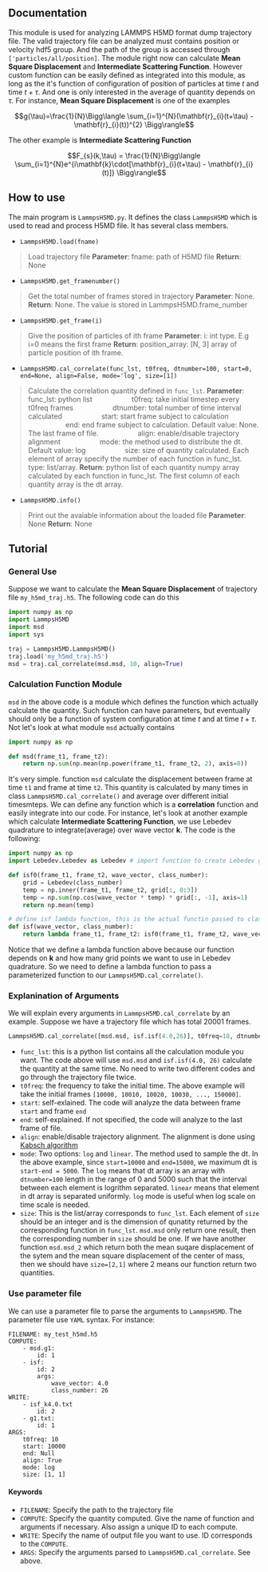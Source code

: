 ## Documentation

This module is used for analyzing LAMMPS H5MD format dump trajectory file. The valid trajectory file can be analyzed must contains position or velocity hdf5 group. And the path of the group is accessed through `['particles/all/position]`. The module right now can calculate **Mean Square Displacement** and **Intermediate Scattering Function**. However custom function can be easily defined as integrated into this module, as long as the it's function of configuration of position of particles at time $t$ and time $t+\tau$. And one is only interested in the average of quantity depends on $\tau$. For instance, **Mean Square Displacement** is one of the examples

$$g(\tau)=\frac{1}{N}\Bigg\langle \sum_{i=1}^{N}(\mathbf{r}_{i}(t+\tau) - \mathbf{r}_{i}(t))^{2}  \Bigg\rangle$$

The other example is **Intermediate Scattering Function**

$$F_{s}(k,\tau) = \frac{1}{N}\Bigg\langle \sum_{i=1}^{N}e^{i\mathbf{k}\cdot[\mathbf{r}_{i}(t+\tau) - \mathbf{r}_{i}(t)]} \Bigg\rangle$$

## How to use

The main program is `LammpsH5MD.py`. It defines the class `LammpsH5MD` which is used to read and process H5MD file. It has several class members.

* `LammpsH5MD.load(fname)`
> Load trajectory file
> **Parameter**: fname: path of H5MD file
> **Return**: None
* `LammpsH5MD.get_framenumber()`
> Get the total number of frames stored in trajectory
> **Parameter**: None.
> **Return**: None. The value is stored in LammpsH5MD.frame_number
* `LammpsH5MD.get_frame(i)`
> Give the position of particles of ith frame
> **Parameter**: i: int type. E.g i=0 means the first frame
> **Return**: position_array: [N, 3] array of particle position of ith frame.
* `LammpsH5MD.cal_correlate(func_lst, t0freq, dtnumber=100, start=0, end=None, align=False, mode='log', size=[1])`
> Calculate the correlation quantity defined in `func_lst`.
> **Parameter**: func_lst: python list
> &nbsp;&nbsp;&nbsp;&nbsp;&nbsp;&nbsp;&nbsp;&nbsp;&nbsp;&nbsp;&nbsp;&nbsp;&nbsp;&nbsp;&nbsp;&nbsp;&nbsp;&nbsp; t0freq: take initial timestep every t0freq frames
> &nbsp;&nbsp;&nbsp;&nbsp;&nbsp;&nbsp;&nbsp;&nbsp;&nbsp;&nbsp;&nbsp;&nbsp;&nbsp;&nbsp;&nbsp;&nbsp;&nbsp;&nbsp; dtnumber: total number of time interval calculated
> &nbsp;&nbsp;&nbsp;&nbsp;&nbsp;&nbsp;&nbsp;&nbsp;&nbsp;&nbsp;&nbsp;&nbsp;&nbsp;&nbsp;&nbsp;&nbsp;&nbsp;&nbsp; start: start frame subject to calculation
> &nbsp;&nbsp;&nbsp;&nbsp;&nbsp;&nbsp;&nbsp;&nbsp;&nbsp;&nbsp;&nbsp;&nbsp;&nbsp;&nbsp;&nbsp;&nbsp;&nbsp;&nbsp; end: end frame subject to calculation. Default value: None. The last frame of file.
> &nbsp;&nbsp;&nbsp;&nbsp;&nbsp;&nbsp;&nbsp;&nbsp;&nbsp;&nbsp;&nbsp;&nbsp;&nbsp;&nbsp;&nbsp;&nbsp;&nbsp;&nbsp; align: enable/disable trajectory alignment
> &nbsp;&nbsp;&nbsp;&nbsp;&nbsp;&nbsp;&nbsp;&nbsp;&nbsp;&nbsp;&nbsp;&nbsp;&nbsp;&nbsp;&nbsp;&nbsp;&nbsp;&nbsp; mode: the method used to distribute the dt. Default value: log
> &nbsp;&nbsp;&nbsp;&nbsp;&nbsp;&nbsp;&nbsp;&nbsp;&nbsp;&nbsp;&nbsp;&nbsp;&nbsp;&nbsp;&nbsp;&nbsp;&nbsp;&nbsp; size: size of quantity calculated. Each element of array specify the number of each function in func_lst. type: list/array.
> **Return**: python list of each quantity numpy array calculated by each function in func_lst. The first column of each quantity array is the dt array.
* `LammpsH5MD.info()`
> Print out the avaiable information about the loaded file
> **Parameter**: None
> **Return**: None

## Tutorial

### General Use
Suppose we want to calculate the **Mean Square Displacement** of trajectory file `my_h5md_traj.h5`. The following code can do this

``` python
import numpy as np
import LammpsH5MD
import msd
import sys

traj = LammpsH5MD.LammpsH5MD()
traj.load('my_h5md_traj.h5')
msd = traj.cal_correlate(msd.msd, 10, align=True)
```

###  Calculation Function Module
`msd` in the above code is a module which defines the function which actually calculate the quantity. Such function can have parameters, but eventually should only be a function of system configuration at time $t$ and at time $t+\tau$. Not let's look at what module `msd` actually contains

``` python
import numpy as np

def msd(frame_t1, frame_t2):
    return np.sum(np.mean(np.power(frame_t1, frame_t2, 2), axis=0))
```

It's very simple. function `msd` calculate the displacement between frame at time `t1` and frame at time `t2`. This quantity is calculated by many times in class `LammpsH5MD.cal_correlate()` and average over different initial timesmteps. We can define any function which is a **correlation** function and easily integrate into our code. For instance, let's look at another example which calculate **Intermediate Scattering Function**, we use Lebedev quadrature to integrate(average) over wave vector $\mathbf{k}$. The code is the following:

``` python
import numpy as np
import Lebedev.Lebedev as Lebedev # import function to create Lebedev grid point and weights

def isf0(frame_t1, frame_t2, wave_vector, class_number):
    grid = Lebedev(class_number)
    temp = np.inner(frame_t1, frame_t2, grid[:, 0:3])
    temp = np.sum(np.cos(wave_vector * temp) * grid[:, -1], axis=1)
    return np.mean(temp)

# define isf lambda function, this is the actual functin passed to class LammpsH5MD routine
def isf(wave_vector, class_number):
    return lambda frame_t1, frame_t2: isf0(frame_t1, frame_t2, wave_vector, class_number)
```

Notice that we define a lambda function above because our function depends on $\mathbf{k}$ and how many grid points we want to use in Lebedev quadrature. So we need to define a lambda function to pass a parameterized function to our `LammpsH5MD.cal_correlate()`. 

### Explanination of Arguments
We will explain every arguments in `LammpsH5MD.cal_correlate` by an example. Suppose we have a trajectory file which has total 20001 frames.

```python
LammpsH5MD.cal_correlate([msd.msd, isf.isf(4.0,26)], t0freq=10, dtnumber = 200, start = 10000, end = 15000, align = True, mode = 'log', size = [1,1])
```

* `func_lst`: this is a python list contains all the calculation module you want. The code above will use `msd.msd` and `isf.isf(4.0, 26)` calculate the quantity at the same time. No need to write two different codes and go through the trajectory file twice.
* `t0freq`: the frequency to take the initial time. The above example will take the initial frames `[10000, 10010, 10020, 10030, ..., 150000]`. 
* `start`: self-exlained. The code will analyze the data between frame `start` and frame `end`
* `end`: self-explained. If not specified, the code will analyze to the last frame of file.
* `align`: enable/disable trajectory alignment. The alignment is done using [Kabsch algorithm](https://en.wikipedia.org/wiki/Kabsch_algorithm)
* `mode`: Two options: `log` and `linear`. The method used to sample the dt. In the above example, since `start=10000` and `end=15000`, we maximum dt is `start-end = 5000`. The `log` means that dt array is an array with `dtnumber=100` length in the range of 0 and 5000 such that the interval between each element is logrithm separated. `linear` means that element in dt array is separated uniformly. `log` mode is useful when log scale on time scale is needed.
* `size`: This is the list/array corresponds to `func_lst`. Each element of `size` should be an integer and is the dimension of qunatity returned by the corresponding function in `func_lst`. `msd.msd` only return one result, then the corresponding number in `size` should be one. If we have another function `msd.msd_2` which return both the mean suqare displacement of the sytem and the mean square displacement of the center of mass, then we should have `size=[2,1]` where 2 means our function return two quantities.

### Use parameter file
We can use a parameter file to parse the arguments to `LammpsH5MD`. The parameter file use `YAML` syntax. For instance:

```
FILENAME: my_test_h5md.h5
COMPUTE:
    - msd.g1:
        id: 1
    - isf:
        id: 2
        args:
            wave_vector: 4.0
            class_number: 26
WRITE:
    - isf_k4.0.txt
        id: 2
    - g1.txt:
        id: 1
ARGS:
    t0freq: 10
    start: 10000
    end: Null
    align: True
    mode: log
    size: [1, 1]
```

#### Keywords
* `FILENAME`: Specify the path to the trajectory file
* `COMPUTE`: Specify the quantity computed. Give the name of function and arguments if necessary. Also assign a unique ID to each compute.
* `WRITE`: Specify the name of output file you want to use. ID corresponds to the `COMPUTE`.
* `ARGS`: Specify the arguments parsed to `LammpsH5MD.cal_correlate`. See above.

